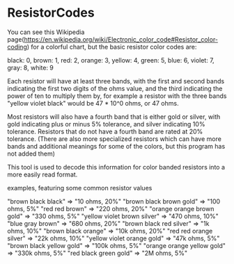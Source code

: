 # ResistorCodes
You can see this Wikipedia page(https://en.wikipedia.org/wiki/Electronic_color_code#Resistor_color-coding) for a colorful chart, but the basic resistor color codes are:

black: 0, brown: 1, red: 2, orange: 3, yellow: 4, green: 5, blue: 6, violet: 7, gray: 8, white: 9

Each resistor will have at least three bands, with the first and second bands indicating the first two digits of the ohms value, and the third indicating the power of ten to multiply them by, for example a resistor with the three bands "yellow violet black" would be 47 * 10^0 ohms, or 47 ohms.

Most resistors will also have a fourth band that is either gold or silver, with gold indicating plus or minus 5% tolerance, and silver indicating 10% tolerance. Resistors that do not have a fourth band are rated at 20% tolerance. (There are also more specialized resistors which can have more bands and additional meanings for some of the colors, but this program has not added them)

This tool is used to decode this information for color banded resistors into a more easily read format.

examples, featuring some common resistor values

"brown black black"     =>           "10 ohms, 20%"
"brown black brown gold"   =>       "100 ohms, 5%"
"red red brown"     =>              "220 ohms, 20%"
"orange orange brown gold"   =>     "330 ohms, 5%"
"yellow violet brown silver"   =>   "470 ohms, 10%"
"blue gray brown"       =>          "680 ohms, 20%"
"brown black red silver"    =>       "1k ohms, 10%"
"brown black orange"      =>        "10k ohms, 20%"
"red red orange silver"     =>      "22k ohms, 10%"
"yellow violet orange gold"   =>    "47k ohms, 5%"
"brown black yellow gold"   =>     "100k ohms, 5%"
"orange orange yellow gold"   =>   "330k ohms, 5%"
"red black green gold"      =>       "2M ohms, 5%"
